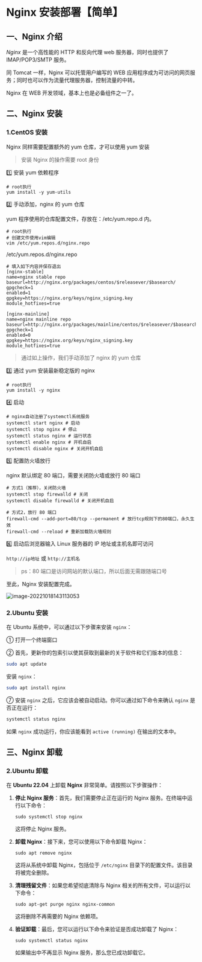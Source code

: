 # Nginx 安装部署【简单】

## 一、Nginx 介绍

_Nginx_ 是一个高性能的 HTTP 和反向代理 web 服务器，同时也提供了 IMAP/POP3/SMTP 服务。

同 Tomcat 一样，Nginx 可以托管用户编写的 WEB 应用程序成为可访问的网页服务；同时也可以作为流量代理服务器，控制流量的中转。

Nginx 在 WEB 开发领域，基本上也是必备组件之一了。

## 二、Nginx 安装

### 1.CentOS 安装

Nginx 同样需要配置额外的 yum 仓库，才可以使用 yum 安装

> 安装 Nginx 的操作需要 root 身份

1️⃣ 安装 yum 依赖程序

```shell
# root执行
yum install -y yum-utils
```

2️⃣ 手动添加，nginx 的 yum 仓库

yum 程序使用的仓库配置文件，存放在：/etc/yum.repo.d 内。

```shell
# root执行
# 创建文件使用vim编辑
vim /etc/yum.repos.d/nginx.repo
```

/etc/yum.repos.d/nginx.repo

```shell
# 填入如下内容并保存退出
[nginx-stable]
name=nginx stable repo
baseurl=http://nginx.org/packages/centos/$releasever/$basearch/
gpgcheck=1
enabled=1
gpgkey=https://nginx.org/keys/nginx_signing.key
module_hotfixes=true

[nginx-mainline]
name=nginx mainline repo
baseurl=http://nginx.org/packages/mainline/centos/$releasever/$basearch/
gpgcheck=1
enabled=0
gpgkey=https://nginx.org/keys/nginx_signing.key
module_hotfixes=true
```

> 通过如上操作，我们手动添加了 nginx 的 yum 仓库

3️⃣ 通过 yum 安装最新稳定版的 nginx

```shell
# root执行
yum install -y nginx
```

4️⃣ 启动

```shell
# nginx自动注册了systemctl系统服务
systemctl start nginx # 启动
systemctl stop nginx # 停止
systemctl status nginx # 运行状态
systemctl enable nginx # 开机自启
systemctl disable nginx # 关闭开机自启
```

5️⃣ 配置防火墙放行

nginx 默认绑定 80 端口，需要关闭防火墙或放行 80 端口

```shell
# 方式1（推荐），关闭防火墙
systemctl stop firewalld # 关闭
systemctl disable firewalld # 关闭开机自启

# 方式2，放行 80 端口
firewall-cmd --add-port=80/tcp --permanent # 放行tcp规则下的80端口，永久生效
firewall-cmd --reload # 重新加载防火墙规则
```

6️⃣ 启动后浏览器输入 Linux 服务器的 IP 地址或主机名即可访问

`http://ip地址` 或 `http://主机名`

> ps：80 端口是访问网站的默认端口，所以后面无需跟随端口号

至此，Nginx 安装配置完成。

![image-20221018143113053](https://image-set.oss-cn-zhangjiakou.aliyuncs.com/img-out/2022/10/18/20221018143113.png)

### 2.Ubuntu 安装

在 Ubuntu 系统中，可以通过以下步骤来安装 `nginx`：

① 打开一个终端窗口

② 首先，更新你的包索引以使其获取到最新的关于软件和它们版本的信息：

```bash
sudo apt update
```

安装 `nginx`：

```bash
sudo apt install nginx
```

⑦ 安装 `nginx` 之后，它应该会被自动启动。你可以通过如下命令来确认 `nginx` 是否正在运行：

```bash
systemctl status nginx
```

如果 `nginx` 成功运行，你应该能看到 `active (running)` 在输出的文本中。

## 三、Nginx 卸载

### 2.Ubuntu 卸载

在 **Ubuntu 22.04** 上卸载 **Nginx** 非常简单。请按照以下步骤操作：

1. **停止 Nginx 服务**：首先，我们需要停止正在运行的 Nginx 服务。在终端中运行以下命令：

   ```shell
   sudo systemctl stop nginx
   ```

   这将停止 Nginx 服务。

2. **卸载 Nginx**：接下来，您可以使用以下命令卸载 Nginx：

   ```shell
   sudo apt remove nginx
   ```

   这将从系统中卸载 Nginx，包括位于 `/etc/nginx` 目录下的配置文件。该目录将被完全删除。

3. **清理残留文件**：如果您希望彻底清除与 Nginx 相关的所有文件，可以运行以下命令：

   ```shell
   sudo apt-get purge nginx nginx-common
   ```

   这将删除不再需要的 Nginx 依赖项。

4. **验证卸载**：最后，您可以运行以下命令来验证是否成功卸载了 Nginx：

   ```shell
   sudo systemctl status nginx
   ```

   如果输出中不再显示 Nginx 服务，那么您已成功卸载它。
